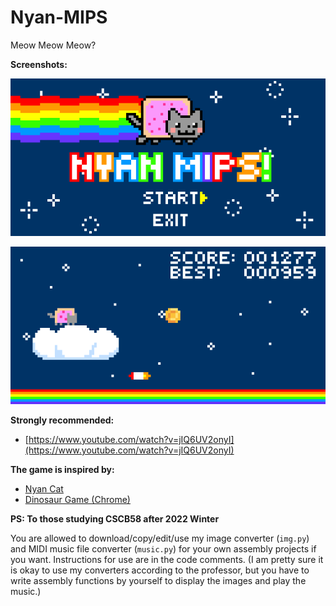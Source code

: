 # Nyan-MIPS
Meow Meow Meow?

**Screenshots:**

![](screenshots/1.png)

![](screenshots/2.png)

**Strongly recommended:**

+ [https://www.youtube.com/watch?v=jIQ6UV2onyI](https://www.youtube.com/watch?v=jIQ6UV2onyI)

**The game is inspired by:**

+ [Nyan Cat](https://en.wikipedia.org/wiki/Nyan_Cat)
+ [Dinosaur Game (Chrome)](https://en.wikipedia.org/wiki/Dinosaur_Game)

**PS: To those studying CSCB58 after 2022 Winter**

You are allowed to download/copy/edit/use my image converter (`img.py`) and MIDI music file converter (`music.py`) for your own assembly projects if you want. Instructions for use are in the code comments. (I am pretty sure it is okay to use my converters according to the professor, but you have to write assembly functions by yourself to display the images and play the music.)

